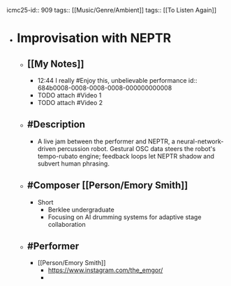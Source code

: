 icmc25-id:: 909
tags:: [[Music/Genre/Ambient]]
tags:: [[To Listen Again]]

- # Improvisation with NEPTR
	- ## [[My Notes]]
		- 12:44 I really #Enjoy this, unbelievable performance
		  id:: 684b0008-0008-0008-0008-000000000008
		- TODO attach #Video 1
		- TODO attach #Video 2
	- ## #Description
		- A live jam between the performer and NEPTR, a neural-network-driven percussion robot. Gestural OSC data steers the robot's tempo-rubato engine; feedback loops let NEPTR shadow and subvert human phrasing.
	- ## #Composer [[Person/Emory Smith]]
		- Short
			- Berklee undergraduate
			- Focusing on AI drumming systems for adaptive stage collaboration
	- ## #Performer
		- [[Person/Emory Smith]]
			- https://www.instagram.com/the_emgor/
			-